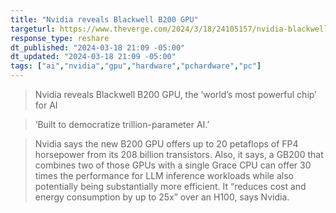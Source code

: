 ```yaml
---
title: "Nvidia reveals Blackwell B200 GPU"
targeturl: https://www.theverge.com/2024/3/18/24105157/nvidia-blackwell-gpu-b200-ai
response_type: reshare
dt_published: "2024-03-18 21:09 -05:00"
dt_updated: "2024-03-18 21:09 -05:00"
tags: ["ai","nvidia","gpu","hardware","pchardware","pc"]
---
```


> Nvidia reveals Blackwell B200 GPU, the ‘world’s most powerful chip’ for AI

> ‘Built to democratize trillion-parameter AI.’

> Nvidia says the new B200 GPU offers up to 20 petaflops of FP4 horsepower from its 208 billion transistors. Also, it says, a GB200 that combines two of those GPUs with a single Grace CPU can offer 30 times the performance for LLM inference workloads while also potentially being substantially more efficient. It “reduces cost and energy consumption by up to 25x” over an H100, says Nvidia. 
